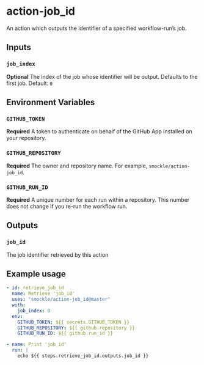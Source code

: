 # action-job_id

An action which outputs the identifier of a specified workflow-run’s job.

## Inputs

### `job_index`

**Optional** The index of the job whose identifier will be output. Defaults to the first job. Default: `0`

## Environment Variables

### `GITHUB_TOKEN`

**Required** A token to authenticate on behalf of the GitHub App installed on your repository.

### `GITHUB_REPOSITORY`

**Required** The owner and repository name. For example, `smockle/action-job_id`.

### `GITHUB_RUN_ID`

**Required** A unique number for each run within a repository. This number does not change if you re-run the workflow run.

## Outputs

### `job_id`

The job identifier retrieved by this action

## Example usage

```YAML
- id: retrieve_job_id
  name: Retrieve 'job_id'
  uses: "smockle/action-job_id@master"
  with:
    job_index: 0
  env:
    GITHUB_TOKEN: ${{ secrets.GITHUB_TOKEN }}
    GITHUB_REPOSITORY: ${{ github.repository }}
    GITHUB_RUN_ID: ${{ github.run_id }}

- name: Print 'job_id'
  run: |
    echo ${{ steps.retrieve_job_id.outputs.job_id }}
```
